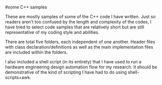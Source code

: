 #some C++ samples

These are mostly samples of some of the C++ code I have written. Just so readers aren't too confused by the length and complexity of the codes, I have tried to select code samples that are relatively short but are still representative of my coding style and abilities. 

There are total five folders, each independent of one another. Header files with class declaration/definitions as well as the main implementation files are included within the folders. 

I also included a shell script (in its entirety) that I have used to run a hardware engineering design automation flow for my research. It should be demonstrative of the kind of scripting I have had to do using shell-scripts+awk.
